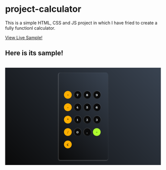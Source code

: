 # project-calculator
This is a simple HTML, CSS and JS project in which I have fried to create a fully functionl calculator.

<a href="https://student-piyushmishra.github.io/project-calculator/">View Live Sample!</a>

<h2>Here is its sample!</h2><br>
<img src="./sample.png">